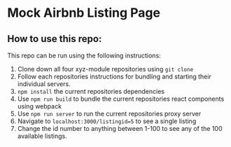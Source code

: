 # Mock Airbnb Listing Page

## How to use this repo:
This repo can be run using the following instructions:
1. Clone down all four xyz-module repositories using `git clone`
2. Follow each repositories instructions for bundling and starting their individual servers.
3. `npm install` the current repositories dependencies
4. Use `npm run build` to bundle the current repositories react components using webpack
5. Use `npm run server` to run the current repositories proxy server
6. Navigate to `localhost:3000/listingid=5` to see a single listing
7. Change the id number to anything between 1-100 to see any of the 100 available listings.

